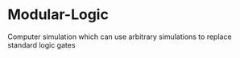# Modular-Logic
Computer simulation which can use arbitrary simulations to replace standard logic gates

